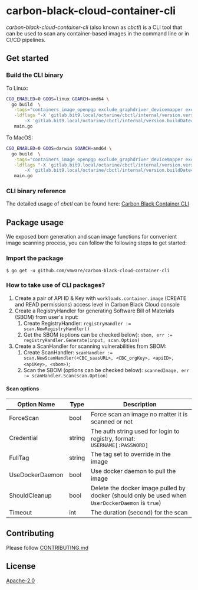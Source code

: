 # carbon-black-cloud-container-cli

_carbon-black-cloud-container-cli_ (also known as _cbctl_) is a CLI tool that can be used to scan any container-based 
images in the command line or in CI/CD pipelines.

## Get started

### Build the CLI binary

To Linux: 
```bash
CGO_ENABLED=0 GOOS=linux GOARCH=amd64 \
  go build  \
   -tags="containers_image_openpgp exclude_graphdriver_devicemapper exclude_graphdriver_btrfs" \
   -ldflags "-X 'gitlab.bit9.local/octarine/cbctl/internal/version.version=${version}' \
       -X 'gitlab.bit9.local/octarine/cbctl/internal/version.buildDate=${build_date}'" \
   main.go
```

To MacOS:
```bash
CGO_ENABLED=0 GOOS=darwin GOARCH=amd64 \
  go build  \
   -tags="containers_image_openpgp exclude_graphdriver_devicemapper exclude_graphdriver_btrfs" \
   -ldflags "-X 'gitlab.bit9.local/octarine/cbctl/internal/version.version=${version}' \
       -X 'gitlab.bit9.local/octarine/cbctl/internal/version.buildDate=${build_date}'" \
   main.go
```

### CLI binary reference

The detailed usage of _cbctl_ can be found here: [Carbon Black Container CLI](https://developer.carbonblack.com/reference/carbon-black-cloud/container/latest/image-scanning-cli/)

## Package usage

We exposed bom generation and scan image functions for convenient image scanning process, you can follow the following 
steps to get started:

### Import the package

`$ go get -u github.com/vmware/carbon-black-cloud-container-cli`

### How to take use of CLI packages?

1. Create a pair of API ID & Key with `workloads.container.image` (CREATE and READ permissions) access level in Carbon Black Cloud console
2. Create a RegistryHandler for generating Software Bill of Materials (SBOM) from user's input: 
   1. Create RegistryHandler: `registryHandler := scan.NewRegistryHandler()`
   2. Get the SBOM (options can be checked below): `sbom, err := registryHandler.Generate(input, scan.Option)`
3. Create a ScanHandler for scanning vulnerabilities from SBOM:
   1. Create ScanHandler: `scanHandler := scan.NewScanHandler(<CBC_saasURL>, <CBC_orgKey>, <apiID>, <apiKey>, <sbom>)`;
   2. Scan the SBOM (options can be checked below): `scannedImage, err := scanHandler.Scan(scan.Option)`

#### Scan options
| Option Name | Type | Description |
| --- | --- | --- |
| ForceScan | bool | Force scan an image no matter it is scanned or not |
| Credential | string | The auth string used for login to registry, format: `USERNAME[:PASSWORD]` |
| FullTag | string | The tag set to override in the image |
| UseDockerDaemon | bool | Use docker daemon to pull the image |
| ShouldCleanup | bool | Delete the docker image pulled by docker (should only be used when `UserDockerDaemon` is `true`) |
| Timeout | int | The duration (second) for the scan |

## Contributing

Please follow [CONTRIBUTING.md](CONTRIBUTING.md)

## License

[Apache-2.0](LICENSE)
